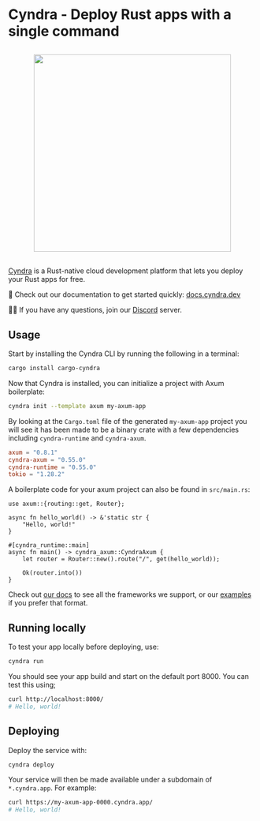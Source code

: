 # Cyndra - Deploy Rust apps with a single command

<div style="display: flex; margin-top: 30px; margin-bottom: 30px;">
<img src="https://raw.githubusercontent.com/cyndra-hq/cyndra/main/assets/logo-rectangle-transparent.png" width="400px" style="margin-left: auto; margin-right: auto;"/>
</div>

[Cyndra](https://www.cyndra.dev/) is a Rust-native cloud development platform that lets you deploy your Rust apps for free.

📖 Check out our documentation to get started quickly: [docs.cyndra.dev](https://docs.cyndra.dev)

🙋‍♂️ If you have any questions, join our [Discord](https://discord.gg/cyndra) server.

## Usage

Start by installing the Cyndra CLI by running the following in a terminal:

```bash
cargo install cargo-cyndra
```

Now that Cyndra is installed, you can initialize a project with Axum boilerplate:

```bash
cyndra init --template axum my-axum-app
```

By looking at the `Cargo.toml` file of the generated `my-axum-app` project you will see it has been made to
be a binary crate with a few dependencies including `cyndra-runtime` and `cyndra-axum`.

```toml
axum = "0.8.1"
cyndra-axum = "0.55.0"
cyndra-runtime = "0.55.0"
tokio = "1.28.2"
```

A boilerplate code for your axum project can also be found in `src/main.rs`:

```rust,no_run
use axum::{routing::get, Router};

async fn hello_world() -> &'static str {
    "Hello, world!"
}

#[cyndra_runtime::main]
async fn main() -> cyndra_axum::CyndraAxum {
    let router = Router::new().route("/", get(hello_world));

    Ok(router.into())
}
```

Check out [our docs](https://docs.cyndra.dev) to see all the frameworks we support, or
our [examples](https://github.com/cyndra-hq/cyndra-examples) if you prefer that format.

## Running locally

To test your app locally before deploying, use:

```bash
cyndra run
```

You should see your app build and start on the default port 8000. You can test this using;

```bash
curl http://localhost:8000/
# Hello, world!
```

## Deploying

Deploy the service with:

```bash
cyndra deploy
```

Your service will then be made available under a subdomain of `*.cyndra.app`. For example:

```bash
curl https://my-axum-app-0000.cyndra.app/
# Hello, world!
```
